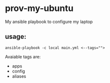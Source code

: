 # prov-my-ubuntu
My ansible playbook to configure my laptop

## usage:
`ansible-playbook -c local main.yml <--tags="">`

Avaiable tags are:
* apps
* config
* aliases
